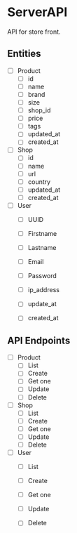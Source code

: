 # ServerAPI
API for store front.

## Entities
* [ ] Product
    * [ ] id
    * [ ] name
    * [ ] brand
    * [ ] size
    * [ ] shop_id
    * [ ] price
    * [ ] tags
    * [ ] updated_at
    * [ ] created_at
* [ ] Shop
    * [ ] id
    * [ ] name
    * [ ] url
    * [ ] country
    * [ ] updated_at
    * [ ] created_at
* [ ] User
    * [ ] UUID
    * [ ] Firstname
    * [ ] Lastname
    * [ ] Email
    * [ ] Password
    * [ ] ip_address
    * [ ] update_at
    * [ ] created_at



## API Endpoints
* [ ] Product
    * [ ] List
    * [ ] Create
    * [ ] Get one
    * [ ] Update
    * [ ] Delete
* [ ] Shop
    * [ ] List
    * [ ] Create
    * [ ] Get one
    * [ ] Update
    * [ ] Delete
* [ ] User
    * [ ] List
    * [ ] Create
    * [ ] Get one
    * [ ] Update
    * [ ] Delete
    